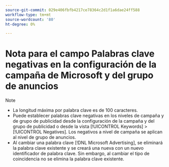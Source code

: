 ```yaml
---
source-git-commit: 029e406fbfb4217ce78364c2d1f1a6dae24ff588
workflow-type: tm+mt
source-wordcount: '80'
ht-degree: 0%

---
```

# Nota para el campo Palabras clave negativas en la configuración de la campaña de Microsoft y del grupo de anuncios

>[!NOTE]
>
>* La longitud máxima por palabra clave es de 100 caracteres.
>* Puede establecer palabras clave negativas en los niveles de campaña y de grupo de publicidad desde la configuración de la campaña y del grupo de publicidad o desde la vista [!UICONTROL Keywords] > [!UICONTROL Negatives]. Los negativos a nivel de campaña se aplican al nivel de grupo de anuncios.
>* Al cambiar una palabra clave [!DNL Microsoft Advertising], se eliminará la palabra clave existente y se creará una nueva con un nuevo identificador de palabra clave. Sin embargo, al cambiar el tipo de coincidencia no se elimina la palabra clave existente.
